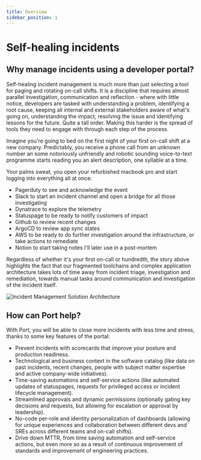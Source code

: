 ```yaml
---
title: Overview
sidebar_position: 1
---
```


# Self-healing incidents

## Why manage incidents using a developer portal?

Self-healing incident management is much more than just selecting a tool for paging and rotating on-call shifts. It is a discipline that requires almost parallel investigation, communication and reflection - where with little notice, developers are tasked with understanding a problem, identifying a root cause, keeping all internal and external stakeholders aware of what's going on, understanding the impact, resolving the issue and identifying lessons for the future. Quite a tall order. Making this harder is the spread of tools they need to engage with through each step of the process.

Imagine you're going to bed on the first night of your first on-call shift at a new company. Predictably, you receive a phone call from an unknown number an some notoriously unfriendly and robotic sounding voice-to-text programme starts reading you an alert description, one syllable at a time.

Your palms sweat, you open your refurbished macbook pro and start logging into everything all at once:
- Pagerduty to see and acknowledge the event
- Slack to start an incident channel and open a bridge for all those investigating
- Dynatrace to explore the telemetry
- Statuspage to be ready to notify customers of impact
- Github to review recent changes
- ArgoCD to review app sync states
- AWS to be ready to do further investigation around the infrastructure, or take actions to remediate
- Notion to start taking notes I'll later use in a post-mortem

Regardless of whether it's your first on-call or hundredth, the story above highlights the fact that our fragmented toolchains and complex application architecture takes lots of time away from incident triage, investigation and remediation, towards manual tasks around communication and investigation of the incident itself.

![Incident Management Solution Architecture](/img/solutions/incident-management/incident_management_solution_architecture.png)

## How can Port help?

With Port, you will be able to close more incidents with less time and stress, thanks to some key features of the portal:
- Prevent incidents with scorecards that improve your posture and production readiness.
- Technological and business context in the software catalog (like data on past incidents, recent changes, people with subject matter expertise and active company-wide initiatives).
- Time-saving automations and self-service actions (like automated updates of statuspages, requests for privileged access or incident lifecycle management).
- Streamlined approvals and dynamic permissions (optionally gating key decisions and requests, but allowing for escalation or approval by leadership).
- No-code per-role and identity personalization of dashboards (allowing for unique experiences and collaboration between different devs and SREs across different teams and on-call shifts).
- Drive down MTTR, from time saving automation and self-service actions, but even more so as a result of continuous improvement of standards and improvement of engineering practices.

